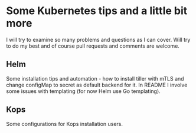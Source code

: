 # Some Kubernetes tips and a little bit more

I will try to examine so many problems and questions as I can cover. Will try to do my best and of course pull requests and comments are welcome.

## Helm

Some installation tips and automation - how to install tiller with mTLS and change configMap to secret as default backend for it. In README I involve some issues with templating (for now Helm use Go templating).

## Kops

Some configurations for Kops installation users.
